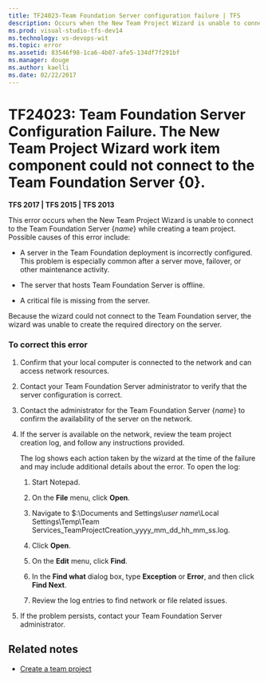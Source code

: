 ```yaml
---
title: TF24023-Team Foundation Server configuration failure | TFS
description: Occurs when the New Team Project Wizard is unable to connect to the Team Foundation Server (TFS) while creating a team project 
ms.prod: visual-studio-tfs-dev14
ms.technology: vs-devops-wit
ms.topic: error
ms.assetid: 83546f98-1ca6-4b07-afe5-134df7f291bf
ms.manager: douge
ms.author: kaelli
ms.date: 02/22/2017
---
```


# TF24023: Team Foundation Server Configuration Failure. The New Team Project Wizard work item component could not connect to the Team Foundation Server {0}.

**TFS 2017 | TFS 2015 | TFS 2013**

This error occurs when the New Team Project Wizard is unable to connect to the Team Foundation Server {*name*} while creating a team project. Possible causes of this error include:  
  
-   A server in the Team Foundation deployment is incorrectly configured. This problem is especially common after a server move, failover, or other maintenance activity.  
  
-   The server that hosts Team Foundation Server is offline.  
  
-   A critical file is missing from the server.  
  
 Because the wizard could not connect to the Team Foundation server, the wizard was unable to create the required directory on the server.  
  
### To correct this error  
  
1.  Confirm that your local computer is connected to the network and can access network resources.  
  
2.  Contact your Team Foundation Server administrator to verify that the server configuration is correct.  
  
3.  Contact the administrator for the Team Foundation Server {*name*} to confirm the availability of the server on the network.  
  
4.  If the server is available on the network, review the team project creation log, and follow any instructions provided.  
  
     The log shows each action taken by the wizard at the time of the failure and may include additional details about the error. To open the log:  
  
    1.  Start Notepad.  
  
    2.  On the **File** menu, click **Open**.  
  
    3.  Navigate to $:\Documents and Settings\\*user name*\Local Settings\Temp\Team Services_TeamProjectCreation_yyyy_mm_dd_hh_mm_ss.log.  
  
    4.  Click **Open**.  
  
    5.  On the **Edit** menu, click **Find**.  
  
    6.  In the **Find what** dialog box, type **Exception** or **Error**, and then click **Find Next**.  
  
    7.  Review the log entries to find network or file related issues.  
  
5.  If the problem persists, contact your Team Foundation Server administrator.  
  
## Related notes
- [Create a team project](../../../accounts/create-team-project.md) 